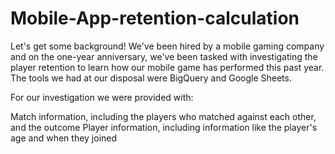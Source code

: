 # Mobile-App-retention-calculation

Let's get some background!
We've been hired by a mobile gaming company and on the one-year anniversary, we've been tasked with investigating the player retention to learn how our mobile game has performed this past year. The tools we had at our disposal were BigQuery and Google Sheets.

For our investigation we were provided with:

Match information, including the players who matched against each other, and the outcome
Player information, including information like the player's age and when they joined

